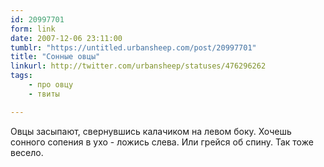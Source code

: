 ```yaml
---
id: 20997701
form: link
date: 2007-12-06 23:11:00
tumblr: "https://untitled.urbansheep.com/post/20997701"
title: "Сонные овцы"
linkurl: http://twitter.com/urbansheep/statuses/476296262
tags:
    - про овцу
    - твиты

---
```

<p>Овцы засыпают, свернувшись калачиком на левом боку. Хочешь сонного сопения в ухо - ложись слева. Или грейся об спину. Так тоже весело.</p>
